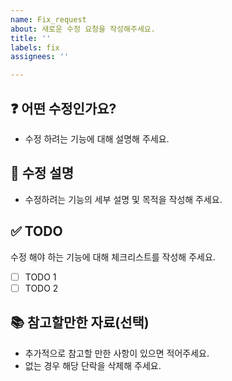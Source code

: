 ```yaml
---
name: Fix_request
about: 새로운 수정 요청을 작성해주세요.
title: ''
labels: fix
assignees: ''

---
```


## ❓ 어떤 수정인가요?

- 수정 하려는 기능에 대해 설명해 주세요.

## 📝 수정 설명

- 수정하려는 기능의 세부 설명 및 목적을 작성해 주세요.

## ✅ TODO

수정 해야 하는 기능에 대해 체크리스트를 작성해 주세요.

- [ ] TODO 1
- [ ] TODO 2

## 📚 참고할만한 자료(선택)

- 추가적으로 참고할 만한 사항이 있으면 적어주세요.
- 없는 경우 해당 단락을 삭제해 주세요.
